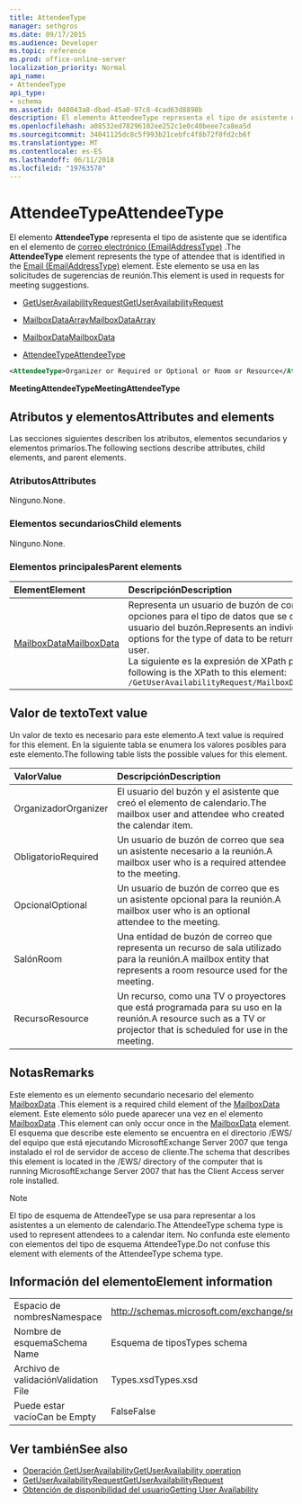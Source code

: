 ```yaml
---
title: AttendeeType
manager: sethgros
ms.date: 09/17/2015
ms.audience: Developer
ms.topic: reference
ms.prod: office-online-server
localization_priority: Normal
api_name:
- AttendeeType
api_type:
- schema
ms.assetid: 048043a8-dbad-45a0-97c8-4cad63d8898b
description: El elemento AttendeeType representa el tipo de asistente que se identifica en el elemento de correo electrónico (EmailAddressType). Este elemento se usa en las solicitudes de sugerencias de reunión.
ms.openlocfilehash: a08532ed78296102ee252c1e0c40beee7ca8ea5d
ms.sourcegitcommit: 34041125dc8c5f993b21cebfc4f8b72f0fd2cb6f
ms.translationtype: MT
ms.contentlocale: es-ES
ms.lasthandoff: 06/11/2018
ms.locfileid: "19763578"
---
```

# <a name="attendeetype"></a><span data-ttu-id="891ff-104">AttendeeType</span><span class="sxs-lookup"><span data-stu-id="891ff-104">AttendeeType</span></span>

<span data-ttu-id="891ff-105">El elemento **AttendeeType** representa el tipo de asistente que se identifica en el elemento de [correo electrónico (EmailAddressType)](email-emailaddresstype.md) .</span><span class="sxs-lookup"><span data-stu-id="891ff-105">The **AttendeeType** element represents the type of attendee that is identified in the [Email (EmailAddressType)](email-emailaddresstype.md) element.</span></span> <span data-ttu-id="891ff-106">Este elemento se usa en las solicitudes de sugerencias de reunión.</span><span class="sxs-lookup"><span data-stu-id="891ff-106">This element is used in requests for meeting suggestions.</span></span> 
  
- [<span data-ttu-id="891ff-107">GetUserAvailabilityRequest</span><span class="sxs-lookup"><span data-stu-id="891ff-107">GetUserAvailabilityRequest</span></span>](getuseravailabilityrequest.md)
  
- [<span data-ttu-id="891ff-108">MailboxDataArray</span><span class="sxs-lookup"><span data-stu-id="891ff-108">MailboxDataArray</span></span>](mailboxdataarray.md)
  
- [<span data-ttu-id="891ff-109">MailboxData</span><span class="sxs-lookup"><span data-stu-id="891ff-109">MailboxData</span></span>](mailboxdata.md)
  
- [<span data-ttu-id="891ff-110">AttendeeType</span><span class="sxs-lookup"><span data-stu-id="891ff-110">AttendeeType</span></span>](attendeetype.md)
  
```xml
<AttendeeType>Organizer or Required or Optional or Room or Resource</AttendeeType>
```

 <span data-ttu-id="891ff-111">**MeetingAttendeeType**</span><span class="sxs-lookup"><span data-stu-id="891ff-111">**MeetingAttendeeType**</span></span>
## <a name="attributes-and-elements"></a><span data-ttu-id="891ff-112">Atributos y elementos</span><span class="sxs-lookup"><span data-stu-id="891ff-112">Attributes and elements</span></span>

<span data-ttu-id="891ff-113">Las secciones siguientes describen los atributos, elementos secundarios y elementos primarios.</span><span class="sxs-lookup"><span data-stu-id="891ff-113">The following sections describe attributes, child elements, and parent elements.</span></span>
  
### <a name="attributes"></a><span data-ttu-id="891ff-114">Atributos</span><span class="sxs-lookup"><span data-stu-id="891ff-114">Attributes</span></span>

<span data-ttu-id="891ff-115">Ninguno.</span><span class="sxs-lookup"><span data-stu-id="891ff-115">None.</span></span>
  
### <a name="child-elements"></a><span data-ttu-id="891ff-116">Elementos secundarios</span><span class="sxs-lookup"><span data-stu-id="891ff-116">Child elements</span></span>

<span data-ttu-id="891ff-117">Ninguno.</span><span class="sxs-lookup"><span data-stu-id="891ff-117">None.</span></span>
  
### <a name="parent-elements"></a><span data-ttu-id="891ff-118">Elementos principales</span><span class="sxs-lookup"><span data-stu-id="891ff-118">Parent elements</span></span>

|<span data-ttu-id="891ff-119">**Element**</span><span class="sxs-lookup"><span data-stu-id="891ff-119">**Element**</span></span>|<span data-ttu-id="891ff-120">**Descripción**</span><span class="sxs-lookup"><span data-stu-id="891ff-120">**Description**</span></span>|
|:-----|:-----|
|[<span data-ttu-id="891ff-121">MailboxData</span><span class="sxs-lookup"><span data-stu-id="891ff-121">MailboxData</span></span>](mailboxdata.md) <br/> |<span data-ttu-id="891ff-122">Representa un usuario de buzón de correo individual y opciones para el tipo de datos que se devolverá sobre el usuario del buzón.</span><span class="sxs-lookup"><span data-stu-id="891ff-122">Represents an individual mailbox user and options for the type of data to be returned about the mailbox user.</span></span>  <br/> <span data-ttu-id="891ff-123">La siguiente es la expresión de XPath para este elemento:</span><span class="sxs-lookup"><span data-stu-id="891ff-123">The following is the XPath to this element:</span></span>  <br/>  `/GetUserAvailabilityRequest/MailboxDataArray[i]/MailboxData` <br/> |
   
## <a name="text-value"></a><span data-ttu-id="891ff-124">Valor de texto</span><span class="sxs-lookup"><span data-stu-id="891ff-124">Text value</span></span>

<span data-ttu-id="891ff-125">Un valor de texto es necesario para este elemento.</span><span class="sxs-lookup"><span data-stu-id="891ff-125">A text value is required for this element.</span></span> <span data-ttu-id="891ff-126">En la siguiente tabla se enumera los valores posibles para este elemento.</span><span class="sxs-lookup"><span data-stu-id="891ff-126">The following table lists the possible values for this element.</span></span>
  
|<span data-ttu-id="891ff-127">**Valor**</span><span class="sxs-lookup"><span data-stu-id="891ff-127">**Value**</span></span>|<span data-ttu-id="891ff-128">**Descripción**</span><span class="sxs-lookup"><span data-stu-id="891ff-128">**Description**</span></span>|
|:-----|:-----|
|<span data-ttu-id="891ff-129">Organizador</span><span class="sxs-lookup"><span data-stu-id="891ff-129">Organizer</span></span>  <br/> |<span data-ttu-id="891ff-130">El usuario del buzón y el asistente que creó el elemento de calendario.</span><span class="sxs-lookup"><span data-stu-id="891ff-130">The mailbox user and attendee who created the calendar item.</span></span>  <br/> |
|<span data-ttu-id="891ff-131">Obligatorio</span><span class="sxs-lookup"><span data-stu-id="891ff-131">Required</span></span>  <br/> |<span data-ttu-id="891ff-132">Un usuario de buzón de correo que sea un asistente necesario a la reunión.</span><span class="sxs-lookup"><span data-stu-id="891ff-132">A mailbox user who is a required attendee to the meeting.</span></span>  <br/> |
|<span data-ttu-id="891ff-133">Opcional</span><span class="sxs-lookup"><span data-stu-id="891ff-133">Optional</span></span>  <br/> |<span data-ttu-id="891ff-134">Un usuario de buzón de correo que es un asistente opcional para la reunión.</span><span class="sxs-lookup"><span data-stu-id="891ff-134">A mailbox user who is an optional attendee to the meeting.</span></span>  <br/> |
|<span data-ttu-id="891ff-135">Salón</span><span class="sxs-lookup"><span data-stu-id="891ff-135">Room</span></span>  <br/> |<span data-ttu-id="891ff-136">Una entidad de buzón de correo que representa un recurso de sala utilizado para la reunión.</span><span class="sxs-lookup"><span data-stu-id="891ff-136">A mailbox entity that represents a room resource used for the meeting.</span></span>  <br/> |
|<span data-ttu-id="891ff-137">Recurso</span><span class="sxs-lookup"><span data-stu-id="891ff-137">Resource</span></span>  <br/> |<span data-ttu-id="891ff-138">Un recurso, como una TV o proyectores que está programada para su uso en la reunión.</span><span class="sxs-lookup"><span data-stu-id="891ff-138">A resource such as a TV or projector that is scheduled for use in the meeting.</span></span>  <br/> |
   
## <a name="remarks"></a><span data-ttu-id="891ff-139">Notas</span><span class="sxs-lookup"><span data-stu-id="891ff-139">Remarks</span></span>

<span data-ttu-id="891ff-140">Este elemento es un elemento secundario necesario del elemento [MailboxData](mailboxdata.md) .</span><span class="sxs-lookup"><span data-stu-id="891ff-140">This element is a required child element of the [MailboxData](mailboxdata.md) element.</span></span> <span data-ttu-id="891ff-141">Este elemento sólo puede aparecer una vez en el elemento [MailboxData](mailboxdata.md) .</span><span class="sxs-lookup"><span data-stu-id="891ff-141">This element can only occur once in the [MailboxData](mailboxdata.md) element.</span></span> <span data-ttu-id="891ff-142">El esquema que describe este elemento se encuentra en el directorio /EWS/ del equipo que está ejecutando MicrosoftExchange Server 2007 que tenga instalado el rol de servidor de acceso de cliente.</span><span class="sxs-lookup"><span data-stu-id="891ff-142">The schema that describes this element is located in the /EWS/ directory of the computer that is running MicrosoftExchange Server 2007 that has the Client Access server role installed.</span></span> 
  
> [!NOTE]
> <span data-ttu-id="891ff-143">El tipo de esquema de AttendeeType se usa para representar a los asistentes a un elemento de calendario.</span><span class="sxs-lookup"><span data-stu-id="891ff-143">The AttendeeType schema type is used to represent attendees to a calendar item.</span></span> <span data-ttu-id="891ff-144">No confunda este elemento con elementos del tipo de esquema AttendeeType.</span><span class="sxs-lookup"><span data-stu-id="891ff-144">Do not confuse this element with elements of the AttendeeType schema type.</span></span> 
  
## <a name="element-information"></a><span data-ttu-id="891ff-145">Información del elemento</span><span class="sxs-lookup"><span data-stu-id="891ff-145">Element information</span></span>

|||
|:-----|:-----|
|<span data-ttu-id="891ff-146">Espacio de nombres</span><span class="sxs-lookup"><span data-stu-id="891ff-146">Namespace</span></span>  <br/> |http://schemas.microsoft.com/exchange/services/2006/types  <br/> |
|<span data-ttu-id="891ff-147">Nombre de esquema</span><span class="sxs-lookup"><span data-stu-id="891ff-147">Schema Name</span></span>  <br/> |<span data-ttu-id="891ff-148">Esquema de tipos</span><span class="sxs-lookup"><span data-stu-id="891ff-148">Types schema</span></span>  <br/> |
|<span data-ttu-id="891ff-149">Archivo de validación</span><span class="sxs-lookup"><span data-stu-id="891ff-149">Validation File</span></span>  <br/> |<span data-ttu-id="891ff-150">Types.xsd</span><span class="sxs-lookup"><span data-stu-id="891ff-150">Types.xsd</span></span>  <br/> |
|<span data-ttu-id="891ff-151">Puede estar vacío</span><span class="sxs-lookup"><span data-stu-id="891ff-151">Can be Empty</span></span>  <br/> |<span data-ttu-id="891ff-152">False</span><span class="sxs-lookup"><span data-stu-id="891ff-152">False</span></span>  <br/> |
   
## <a name="see-also"></a><span data-ttu-id="891ff-153">Ver también</span><span class="sxs-lookup"><span data-stu-id="891ff-153">See also</span></span>

- [<span data-ttu-id="891ff-154">Operación GetUserAvailability</span><span class="sxs-lookup"><span data-stu-id="891ff-154">GetUserAvailability operation</span></span>](getuseravailability-operation.md)
- [<span data-ttu-id="891ff-155">GetUserAvailabilityRequest</span><span class="sxs-lookup"><span data-stu-id="891ff-155">GetUserAvailabilityRequest</span></span>](getuseravailabilityrequest.md)
- [<span data-ttu-id="891ff-156">Obtención de disponibilidad del usuario</span><span class="sxs-lookup"><span data-stu-id="891ff-156">Getting User Availability</span></span>](http://msdn.microsoft.com/library/d4133fcb-9b0f-4e6b-aadf-a389da83516a%28Office.15%29.aspx)

